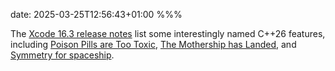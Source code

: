 date: 2025-03-25T12:56:43+01:00
%%%

The [Xcode 16.3 release notes](https://developer.apple.com/documentation/xcode-release-notes/xcode-16_3-release-notes) list some interestingly named C++26 features, including [Poison Pills are Too Toxic](https://wg21.link/P2602R2), [The Mothership has Landed](https://wg21.link/P1614R2), and [Symmetry for spaceship](https://wg21.link/P0905R1).
